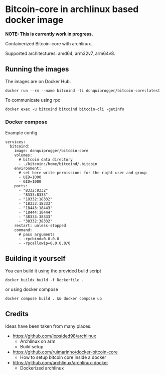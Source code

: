 # Bitcoin-core in archlinux based docker image
  
<b>NOTE: This is currently work in progress.</b>  
  
Containerized Bitcoin-core with archlinux. 
  
Supported architectures: amd64, arm32v7, arm64v8.

## Running the images

The images are on Docker Hub.
```
docker run --rm --name bitcoind -ti donquiprogger/bitcoin-core:latest
```

To communicate using rpc
```
docker exec -u bitcoind bitcoind bitcoin-cli -getinfo
```

### Docker compose

Example config
```
services:
  bitcoind:
    image: donquiprogger/bitcoin-core
    volumes:
      # bitcoin data directory
      - ./bitcoin:/home/bitcoind/.bitcoin
    environment:
      # set here write permissions for the right user and group
      - UID=1000
      - GID=1000
    ports:
      - "8332:8332"
      - "8333:8333"
      - "18332:18332"
      - "18333:18333"
      - "18443:18443"
      - "18444:18444"
      - "38333:38333"
      - "38332:38332"
    restart: unless-stopped
    command:
      # pass arguments
      - -rpcbind=0.0.0.0
      - -rpcallowip=0.0.0.0/0
```

## Building it yourself

You can build it using the provided build script
```
docker buildx build -f Dockerfile .
```
or using docker compose
```
docker compose build . && docker compose up
```

## Credits
Ideas have been taken from many places.


* https://github.com/lopsided98/archlinux  
    - Archlinux on arm  
    - Build setup
* https://github.com/ruimarinho/docker-bitcoin-core   
    - How to setup bitcoin core inside a docker
* https://github.com/archlinux/archlinux-docker
    - Dockerized archlinux